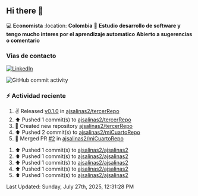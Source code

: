 ## Hi there 👋

:computer: **Economista**
:location: **Colombia**
:pencil: **Estudio desarrollo de software y tengo mucho interes por el aprendizaje automatico**
**Abierto a  sugerencias o comentario**

### Vias de contacto
[![LinkedIn](https://img.shields.io/badge/LinkedIn-%C3%81lvaro%20Salinas-blue?logo=linkedin)](https://www.linkedin.com/in/alvaro-jose-salinas-ramirez-ba78081b3)

![GitHub commit activity](https://img.shields.io/github/commit-activity/m/ajsalinas2/ajsalinas2)

### :zap: Actividad reciente
<!--RECENT_ACTIVITY:start-->
1. ✌️ Released [v0.1.0](https://github.com/ajsalinas2/tercerRepo/releases/tag/v0.1.0) in [ajsalinas2/tercerRepo](https://github.com/ajsalinas2/tercerRepo)<br>
2. ⬆️ Pushed 1 commit(s) to [ajsalinas2/tercerRepo](https://github.com/ajsalinas2/tercerRepo)<br>
3. 📔 Created new repository [ajsalinas2/tercerRepo](https://github.com/ajsalinas2/tercerRepo)<br>
4. ⬆️ Pushed 2 commit(s) to [ajsalinas2/miCuartoRepo](https://github.com/ajsalinas2/miCuartoRepo)<br>
5. 🎉 Merged PR [#2](https://github.com/ajsalinas2/miCuartoRepo/pull/2) in [ajsalinas2/miCuartoRepo](https://github.com/ajsalinas2/miCuartoRepo)<br>
<!--RECENT_ACTIVITY:end-->
1. ⬆️ Pushed 1 commit(s) to [ajsalinas2/ajsalinas2](https://github.com/ajsalinas2/ajsalinas2)<br>
2. ⬆️ Pushed 1 commit(s) to [ajsalinas2/ajsalinas2](https://github.com/ajsalinas2/ajsalinas2)<br>
3. ⬆️ Pushed 1 commit(s) to [ajsalinas2/ajsalinas2](https://github.com/ajsalinas2/ajsalinas2)<br>
4. ⬆️ Pushed 1 commit(s) to [ajsalinas2/ajsalinas2](https://github.com/ajsalinas2/ajsalinas2)<br>
5. ⬆️ Pushed 1 commit(s) to [ajsalinas2/ajsalinas2](https://github.com/ajsalinas2/ajsalinas2)<br>
<!--RECENT_ACTIVITY:last_update-->
Last Updated: Sunday, July 27th, 2025, 12:31:28 PM
<!--RECENT_ACTIVITY:last_update_end-->
